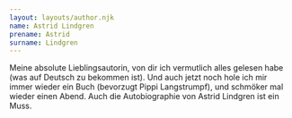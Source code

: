 ```yaml
---
layout: layouts/author.njk
name: Astrid Lindgren
prename: Astrid
surname: Lindgren
---
```

Meine absolute Lieblingsautorin, von dir ich vermutlich alles gelesen habe (was auf Deutsch zu bekommen ist). Und auch jetzt noch hole ich mir immer wieder ein Buch (bevorzugt Pippi Langstrumpf), und schmöker mal wieder einen Abend. Auch die Autobiographie von Astrid Lindgren ist ein Muss.
